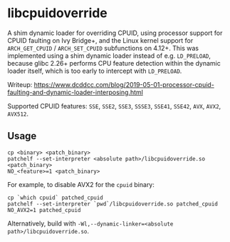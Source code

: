 # libcpuidoverride

A shim dynamic loader for overriding CPUID, using processor support for CPUID faulting on Ivy Bridge+, and the Linux kernel support for `ARCH_GET_CPUID` / `ARCH_SET_CPUID` subfunctions on 4.12+. This was implemented using a shim dynamic loader instead of e.g. `LD_PRELOAD`, because glibc 2.26+ performs CPU feature detection within the dynamic loader itself, which is too early to intercept with `LD_PRELOAD`.

Writeup: https://www.dcddcc.com/blog/2019-05-01-processor-cpuid-faulting-and-dynamic-loader-interposing.html

Supported CPUID features: `SSE`, `SSE2`, `SSE3`, `SSSE3`, `SSE41`, `SSE42`, `AVX`, `AVX2`, `AVX512`.

## Usage

```
cp <binary> <patch_binary>
patchelf --set-interpreter <absolute path>/libcpuidoverride.so <patch_binary>
NO_<feature>=1 <patch_binary>
```

For example, to disable AVX2 for the `cpuid` binary:

```
cp `which cpuid` patched_cpuid
patchelf --set-interpreter `pwd`/libcpuidoverride.so patched_cpuid
NO_AVX2=1 patched_cpuid
```

Alternatively, build with `-Wl,--dynamic-linker=<absolute path>/libcpuidoverride.so`.

